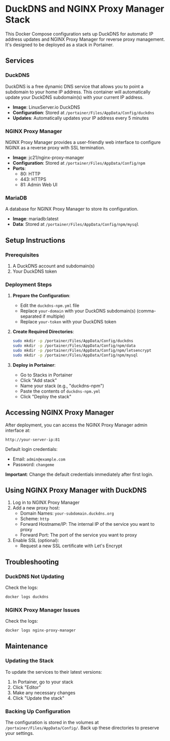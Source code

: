 # DuckDNS and NGINX Proxy Manager Stack

This Docker Compose configuration sets up DuckDNS for automatic IP address updates and NGINX Proxy Manager for reverse proxy management. It's designed to be deployed as a stack in Portainer.

## Services

### DuckDNS

DuckDNS is a free dynamic DNS service that allows you to point a subdomain to your home IP address. This container will automatically update your DuckDNS subdomain(s) with your current IP address.

- **Image**: LinuxServer.io DuckDNS
- **Configuration**: Stored at `/portainer/Files/AppData/Config/duckdns`
- **Updates**: Automatically updates your IP address every 5 minutes

### NGINX Proxy Manager

NGINX Proxy Manager provides a user-friendly web interface to configure NGINX as a reverse proxy with SSL termination.

- **Image**: jc21/nginx-proxy-manager
- **Configuration**: Stored at `/portainer/Files/AppData/Config/npm`
- **Ports**:
  - 80: HTTP
  - 443: HTTPS
  - 81: Admin Web UI

### MariaDB

A database for NGINX Proxy Manager to store its configuration.

- **Image**: mariadb:latest
- **Data**: Stored at `/portainer/Files/AppData/Config/npm/mysql`

## Setup Instructions

### Prerequisites

1. A DuckDNS account and subdomain(s)
2. Your DuckDNS token

### Deployment Steps

1. **Prepare the Configuration**:
   - Edit the `duckdns-npm.yml` file
   - Replace `your-domain` with your DuckDNS subdomain(s) (comma-separated if multiple)
   - Replace `your-token` with your DuckDNS token

2. **Create Required Directories**:
   ```bash
   sudo mkdir -p /portainer/Files/AppData/Config/duckdns
   sudo mkdir -p /portainer/Files/AppData/Config/npm/data
   sudo mkdir -p /portainer/Files/AppData/Config/npm/letsencrypt
   sudo mkdir -p /portainer/Files/AppData/Config/npm/mysql
   ```

3. **Deploy in Portainer**:
   - Go to Stacks in Portainer
   - Click "Add stack"
   - Name your stack (e.g., "duckdns-npm")
   - Paste the contents of `duckdns-npm.yml`
   - Click "Deploy the stack"

## Accessing NGINX Proxy Manager

After deployment, you can access the NGINX Proxy Manager admin interface at:

```
http://your-server-ip:81
```

Default login credentials:
- Email: `admin@example.com`
- Password: `changeme`

**Important**: Change the default credentials immediately after first login.

## Using NGINX Proxy Manager with DuckDNS

1. Log in to NGINX Proxy Manager
2. Add a new proxy host:
   - Domain Names: `your-subdomain.duckdns.org`
   - Scheme: `http`
   - Forward Hostname/IP: The internal IP of the service you want to proxy
   - Forward Port: The port of the service you want to proxy
3. Enable SSL (optional):
   - Request a new SSL certificate with Let's Encrypt

## Troubleshooting

### DuckDNS Not Updating

Check the logs:
```bash
docker logs duckdns
```

### NGINX Proxy Manager Issues

Check the logs:
```bash
docker logs nginx-proxy-manager
```

## Maintenance

### Updating the Stack

To update the services to their latest versions:

1. In Portainer, go to your stack
2. Click "Editor"
3. Make any necessary changes
4. Click "Update the stack"

### Backing Up Configuration

The configuration is stored in the volumes at `/portainer/Files/AppData/Config/`. Back up these directories to preserve your settings.
